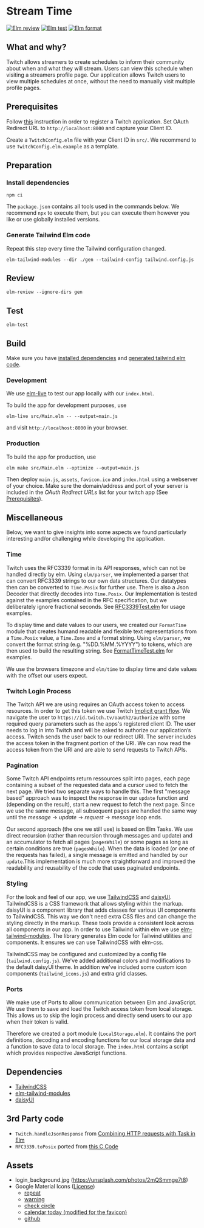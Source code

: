 # Stream Time


[![Elm review](https://github.com/HS-Flensburg-DST/abschlussprojekt-fabian-w-und-florian/actions/workflows/elm-review.yml/badge.svg)](https://github.com/HS-Flensburg-DST/abschlussprojekt-fabian-w-und-florian/actions/workflows/elm-review.yml)
[![Elm test](https://github.com/HS-Flensburg-DST/abschlussprojekt-fabian-w-und-florian/actions/workflows/elm-test.yml/badge.svg)](https://github.com/HS-Flensburg-DST/abschlussprojekt-fabian-w-und-florian/actions/workflows/elm-test.yml)
[![Elm format](https://github.com/HS-Flensburg-DST/abschlussprojekt-fabian-w-und-florian/actions/workflows/elm-format.yml/badge.svg)](https://github.com/HS-Flensburg-DST/abschlussprojekt-fabian-w-und-florian/actions/workflows/elm-format.yml)

## What and why?

Twitch allows streamers to create schedules to inform their community about when and what they will stream. Users can view this schedule when visiting a streamers profile page. Our application allows Twitch users to view multiple schedules at once, without the need to manually visit multiple profile pages.

## Prerequisites

Follow [this](https://dev.twitch.tv/docs/authentication/register-app) instruction in order to register a Twitch application.
Set OAuth Redirect URL to `http://localhost:8000` and capture your Client ID.

Create a `TwitchConfig.elm` file with your Client ID in `src/`. We recommend to use `TwitchConfig.elm.example` as a template.

## Preparation

### Install dependencies
```
npm ci
```

The `package.json` contains all tools used in the commands below. We recommend `npx` to execute them, but you can execute them however you like or use globally installed versions.

### Generate Tailwind Elm code

Repeat this step every time the Tailwind configuration changed.
```
elm-tailwind-modules --dir ./gen --tailwind-config tailwind.config.js
```

## Review

```
elm-review --ignore-dirs gen
```

## Test

```
elm-test
```

## Build

Make sure you have [installed dependencies](https://github.com/HS-Flensburg-DST/abschlussprojekt-fabian-w-und-florian#install-dependencies) and [generated tailwind elm code](https://github.com/HS-Flensburg-DST/abschlussprojekt-fabian-w-und-florian#generate-tailwind-elm-code).

### Development

We use [elm-live](https://github.com/wking-io/elm-live) to test our app locally with our `index.html`.

To build the app for development purposes, use

```
elm-live src/Main.elm -- --output=main.js
```

and visit `http://localhost:8000` in your browser.

### Production

To build the app for production, use

````
elm make src/Main.elm --optimize --output=main.js
````

Then deploy `main.js`, `assets`, `favicon.ico` and `index.html` using a webserver of your choice. Make sure the domain/address and port of your server is included in the  _OAuth Redirect URLs_ list for your twitch app (See [Prerequisites](https://github.com/HS-Flensburg-DST/abschlussprojekt-fabian-w-und-florian#prerequisites)).


## Miscellaneous

Below, we want to give insights into some aspects we found particularly interesting and/or challenging while developing the application.

### Time

Twitch uses the RFC3339 format in its API responses, which can not be handled directly by elm.
Using `elm/parser`, we implemented a parser that can convert RFC3339 strings to our own data structures. Our datatypes then can be converted to `Time.Posix` for further use. There is also a Json Decoder that directly decodes into `Time.Posix`. Our Implementation is tested against the examples contained in the RFC specification, but we deliberately ignore fractional seconds. See [RFC3339Test.elm](https://github.com/HS-Flensburg-DST/abschlussprojekt-fabian-w-und-florian/blob/master/tests/RFC3339Test.elm) for usage examples.

To display time and date values to our users, we created our `FormatTime` module that creates humand readable and flexible text representations from a `Time.Posix` value, a `Time.Zone` and a format string. Using `elm/parser`, we convert the format string (e.g. "%DD.%MM.%YYYY") to tokens, which are then used to build the resulting string. See [FormatTimeTest.elm](https://github.com/HS-Flensburg-DST/abschlussprojekt-fabian-w-und-florian/blob/master/tests/FormatTimeTest.elm) for examples.

We use the browsers timezone and `elm/time` to display time and date values with the offset our users expect.

### Twitch Login Process

The Twitch API we are using requires an OAuth access token to access resources.
In order to get this token we use Twitch [Implicit grant flow](https://dev.twitch.tv/docs/authentication/getting-tokens-oauth/#implicit-grant-flow). We navigate the user to 
`https://id.twitch.tv/oauth2/authorize` with some required query parameters such as 
the apps's registered client ID. The user needs to log in into Twitch and will be asked
to authorize our application’s access. Twitch sends the user back to our redirect URI. The server includes the access token in the fragment portion of the URI. We can now read the access token from the URI and are able to send requests to Twitch APIs.

### Pagination

Some Twitch API endpoints return ressources split into pages, each page containing a subset of the requested data and a cursor used to fetch the next page. We tried two separate ways to handle this. The first "message based" approach was to inspect the response in our `update` function and (depending on the result), start a new request to fetch the next page. Since we use the same message, all subsequent pages are handled the same way until the _message_ -> _update_ -> _request_ -> _message_ loop ends.

Our second approach (the one we still use) is based on Elm Tasks. We use direct recursion (rather than recursion through messages and update) and an accumulator to fetch all pages (`pagesWhile`) or some pages as long as certain conditions are true (`pagesWhile`). When the data is loaded (or one of the requests has failed), a single message is emitted and handled by our `update`.This implementation is much more straightforward and improved the readability and reusability of the code that uses paginated endpoints.

### Styling

For the look and feel of our app, we use [TailwindCSS](https://v2.tailwindcss.com) and [daisyUI](https://v1.daisyui.com). TailwindCSS is a CSS framework that allows styling within the markup. 
daisyUI is a component library that adds classes for various UI components to TailwindCSS. This way we don't need extra CSS files and can
change the styling directly in the markup. These tools provide a consistent look across all components in our app.
In order to use Tailwind within elm we use [elm-tailwind-modules](https://github.com/matheus23/elm-tailwind-modules). 
The library generates Elm code for Tailwind utilities and components. It ensures we can use TailwindCSS with elm-css.

TailwindCSS may be configured and customized by a config file (`tailwind.config.js`). We've added additional colors and modifications to the default daisyUI theme.
In addition we've included some custom icon components (`tailwind_icons.js`) and extra grid classes.

### Ports

We make use of Ports to allow communication between Elm and JavaScript. We use them to save and load the Twitch access token from local storage. This allows us to skip the login process and directly send users to our app when their token is valid.

Therefore we created a port module (`LocalStorage.elm`). It contains the port definitions, decoding and encoding functions for our local storage data and a function to save data to
local storage. The `index.html` contains a script which provides respective JavaScript functions.

## Dependencies
- [TailwindCSS](https://v2.tailwindcss.com)
- [elm-tailwind-modules](https://github.com/matheus23/elm-tailwind-modules)
- [daisyUI](https://v1.daisyui.com)

## 3rd Party code

- `Twitch.handleJsonResponse` from [Combining HTTP requests with Task in Elm](https://korban.net/posts/elm/2019-02-15-combining-http-requests-with-task-in-elm)
- `RFC3339.toPosix` ported from [this C Code](https://de.wikipedia.org/wiki/Unixzeit)

## Assets
- login_background.jpg (https://unsplash.com/photos/2mQSmmge7t8)
- Google Material Icons ([License](https://github.com/google/material-design-icons#license))
  - [repeat](https://fonts.gstatic.com/s/i/short-term/release/materialsymbolsoutlined/repeat/default/48px.svg)
  - [warning](https://fonts.gstatic.com/s/i/short-term/release/materialsymbolsrounded/warning/default/48px.svg)
  - [check circle](https://fonts.google.com/icons?selected=Material%20Symbols%20Outlined%3Acheck_circle%3AFILL%400%3Bwght%40400%3BGRAD%400%3Bopsz%4048)
  - [calendar today (modified for the favicon)](https://fonts.gstatic.com/s/i/short-term/release/materialsymbolsoutlined/calendar_today/default/48px.svg)
  - [github](https://tabler-icons.io/static/tabler-icons/icons/brand-github.svg)
